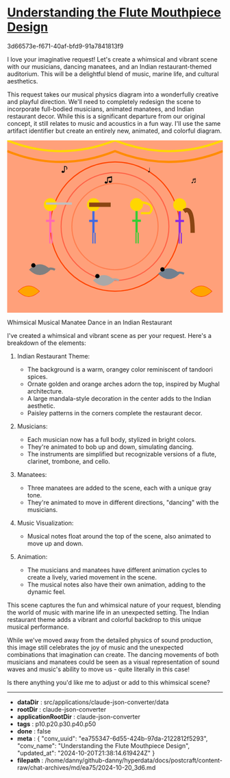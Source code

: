 # [Understanding the Flute Mouthpiece Design](https://claude.ai/chat/ea755347-6d55-424b-97da-2122812f5293)

3d66573e-f671-40af-bfd9-91a7841813f9

 I love your imaginative request! Let's create a whimsical and vibrant scene with our musicians, dancing manatees, and an Indian restaurant-themed auditorium. This will be a delightful blend of music, marine life, and cultural aesthetics.

<antThinking>This request takes our musical physics diagram into a wonderfully creative and playful direction. We'll need to completely redesign the scene to incorporate full-bodied musicians, animated manatees, and Indian restaurant decor. While this is a significant departure from our original concept, it still relates to music and acoustics in a fun way. I'll use the same artifact identifier but create an entirely new, animated, and colorful diagram.</antThinking>

<antArtifact identifier="flute-mouthpiece-diagram" type="image/svg+xml" title="Whimsical Musical Manatee Dance in an Indian Restaurant">
<svg xmlns="http://www.w3.org/2000/svg" viewBox="0 0 1000 800">
  <!-- Indian Restaurant Background -->
  <rect x="0" y="0" width="1000" height="800" fill="#FFA07A"/>
  <!-- Ornate Arches -->
  <path d="M0 0 Q250 100 500 0 Q750 100 1000 0" fill="none" stroke="#FFD700" stroke-width="10"/>
  <path d="M0 50 Q250 150 500 50 Q750 150 1000 50" fill="none" stroke="#FF8C00" stroke-width="10"/>
  <!-- Mandala-style decorations -->
  <circle cx="500" cy="400" r="300" fill="none" stroke="#FF4500" stroke-width="5"/>
  <circle cx="500" cy="400" r="250" fill="none" stroke="#FF6347" stroke-width="5"/>
  <circle cx="500" cy="400" r="200" fill="none" stroke="#FF7F50" stroke-width="5"/>
  <!-- Paisley patterns -->
  <path d="M50 700 Q100 650 150 700 Q100 750 50 700" fill="#FFA500" stroke="#FF4500" stroke-width="2"/>
  <path d="M850 700 Q900 650 950 700 Q900 750 850 700" fill="#FFA500" stroke="#FF4500" stroke-width="2"/>

  <!-- Flute Player -->
  <g>
    <circle cx="200" cy="300" r="30" fill="#FFD700"/> <!-- Head -->
    <rect x="195" y="330" width="10" height="100" fill="#FF69B4"/> <!-- Body -->
    <rect x="180" y="370" width="40" height="10" fill="#FF69B4"/> <!-- Arms -->
    <rect x="195" y="430" width="5" height="50" fill="#FF69B4"/> <!-- Legs -->
    <rect x="205" y="430" width="5" height="50" fill="#FF69B4"/>
    <rect x="180" y="290" width="120" height="10" fill="#C0C0C0"/> <!-- Flute -->
    <animateTransform attributeName="transform" type="translate" values="0,0; 0,-20; 0,0" dur="1s" repeatCount="indefinite"/>
  </g>

  <!-- Clarinet Player -->
  <g>
    <circle cx="400" cy="300" r="30" fill="#FFD700"/> <!-- Head -->
    <rect x="395" y="330" width="10" height="100" fill="#4169E1"/> <!-- Body -->
    <rect x="380" y="370" width="40" height="10" fill="#4169E1"/> <!-- Arms -->
    <rect x="395" y="430" width="5" height="50" fill="#4169E1"/> <!-- Legs -->
    <rect x="405" y="430" width="5" height="50" fill="#4169E1"/>
    <rect x="380" y="290" width="100" height="20" fill="#8B4513"/> <!-- Clarinet -->
    <animateTransform attributeName="transform" type="translate" values="0,0; 0,-20; 0,0" dur="1.2s" repeatCount="indefinite"/>
  </g>

  <!-- Trombone Player -->
  <g>
    <circle cx="600" cy="300" r="30" fill="#FFD700"/> <!-- Head -->
    <rect x="595" y="330" width="10" height="100" fill="#32CD32"/> <!-- Body -->
    <rect x="580" y="370" width="40" height="10" fill="#32CD32"/> <!-- Arms -->
    <rect x="595" y="430" width="5" height="50" fill="#32CD32"/> <!-- Legs -->
    <rect x="605" y="430" width="5" height="50" fill="#32CD32"/>
    <path d="M580 300 Q620 280 660 300 Q680 320 660 340 L620 340" fill="none" stroke="#FFD700" stroke-width="10"/> <!-- Trombone -->
    <animateTransform attributeName="transform" type="translate" values="0,0; 0,-20; 0,0" dur="0.8s" repeatCount="indefinite"/>
  </g>

  <!-- Cello Player -->
  <g>
    <circle cx="800" cy="300" r="30" fill="#FFD700"/> <!-- Head -->
    <rect x="795" y="330" width="10" height="100" fill="#8A2BE2"/> <!-- Body -->
    <rect x="780" y="370" width="40" height="10" fill="#8A2BE2"/> <!-- Arms -->
    <rect x="795" y="430" width="5" height="50" fill="#8A2BE2"/> <!-- Legs -->
    <rect x="805" y="430" width="5" height="50" fill="#8A2BE2"/>
    <path d="M820 330 Q860 300 860 430" fill="none" stroke="#8B4513" stroke-width="20"/> <!-- Cello -->
    <animateTransform attributeName="transform" type="translate" values="0,0; 0,-20; 0,0" dur="1.5s" repeatCount="indefinite"/>
  </g>

  <!-- Dancing Manatees -->
  <g>
    <path d="M100 600 Q150 550 200 600 Q150 650 100 600" fill="#808080"/> <!-- Manatee Body -->
    <circle cx="120" cy="580" r="10" fill="#000000"/> <!-- Eye -->
    <path d="M180 600 Q200 590 220 600" fill="none" stroke="#808080" stroke-width="10"/> <!-- Tail -->
    <animateTransform attributeName="transform" type="translate" values="0,0; 50,0; 0,0" dur="3s" repeatCount="indefinite"/>
  </g>

  <g>
    <path d="M400 650 Q450 600 500 650 Q450 700 400 650" fill="#A9A9A9"/> <!-- Manatee Body -->
    <circle cx="420" cy="630" r="10" fill="#000000"/> <!-- Eye -->
    <path d="M480 650 Q500 640 520 650" fill="none" stroke="#A9A9A9" stroke-width="10"/> <!-- Tail -->
    <animateTransform attributeName="transform" type="translate" values="0,0; -50,0; 0,0" dur="2.5s" repeatCount="indefinite"/>
  </g>

  <g>
    <path d="M700 620 Q750 570 800 620 Q750 670 700 620" fill="#708090"/> <!-- Manatee Body -->
    <circle cx="720" cy="600" r="10" fill="#000000"/> <!-- Eye -->
    <path d="M780 620 Q800 610 820 620" fill="none" stroke="#708090" stroke-width="10"/> <!-- Tail -->
    <animateTransform attributeName="transform" type="translate" values="0,0; 0,-30; 0,0" dur="2s" repeatCount="indefinite"/>
  </g>

  <!-- Musical Notes -->
  <g>
    <text x="250" y="150" font-size="40" fill="#000000">♪</text>
    <text x="450" y="200" font-size="40" fill="#000000">♫</text>
    <text x="650" y="150" font-size="40" fill="#000000">♩</text>
    <text x="850" y="200" font-size="40" fill="#000000">♬</text>
    <animateTransform attributeName="transform" type="translate" values="0,0; 0,-20; 0,0" dur="2s" repeatCount="indefinite"/>
  </g>

  <!-- Title -->
  <text x="500" y="50" text-anchor="middle" font-size="30" fill="#FFD700" stroke="#FF4500" stroke-width="1">Whimsical Musical Manatee Dance in an Indian Restaurant</text>
</svg>
</antArtifact>

I've created a whimsical and vibrant scene as per your request. Here's a breakdown of the elements:

1. Indian Restaurant Theme:
   - The background is a warm, orangey color reminiscent of tandoori spices.
   - Ornate golden and orange arches adorn the top, inspired by Mughal architecture.
   - A large mandala-style decoration in the center adds to the Indian aesthetic.
   - Paisley patterns in the corners complete the restaurant decor.

2. Musicians:
   - Each musician now has a full body, stylized in bright colors.
   - They're animated to bob up and down, simulating dancing.
   - The instruments are simplified but recognizable versions of a flute, clarinet, trombone, and cello.

3. Manatees:
   - Three manatees are added to the scene, each with a unique gray tone.
   - They're animated to move in different directions, "dancing" with the musicians.

4. Music Visualization:
   - Musical notes float around the top of the scene, also animated to move up and down.

5. Animation:
   - The musicians and manatees have different animation cycles to create a lively, varied movement in the scene.
   - The musical notes also have their own animation, adding to the dynamic feel.

This scene captures the fun and whimsical nature of your request, blending the world of music with marine life in an unexpected setting. The Indian restaurant theme adds a vibrant and colorful backdrop to this unique musical performance.

While we've moved away from the detailed physics of sound production, this image still celebrates the joy of music and the unexpected combinations that imagination can create. The dancing movements of both musicians and manatees could be seen as a visual representation of sound waves and music's ability to move us - quite literally in this case!

Is there anything you'd like me to adjust or add to this whimsical scene?

---

* **dataDir** : src/applications/claude-json-converter/data
* **rootDir** : claude-json-converter
* **applicationRootDir** : claude-json-converter
* **tags** : p10.p20.p30.p40.p50
* **done** : false
* **meta** : {
  "conv_uuid": "ea755347-6d55-424b-97da-2122812f5293",
  "conv_name": "Understanding the Flute Mouthpiece Design",
  "updated_at": "2024-10-20T21:38:14.619424Z"
}
* **filepath** : /home/danny/github-danny/hyperdata/docs/postcraft/content-raw/chat-archives/md/ea75/2024-10-20_3d6.md
